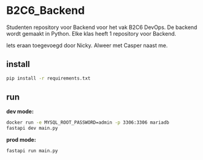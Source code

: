 # B2C6_Backend
Studenten repository voor Backend voor het vak B2C6 DevOps. De backend wordt gemaakt in Python. Elke klas heeft 1 repository voor Backend.

Iets eraan toegevoegd door Nicky. Alweer met Casper naast me.


## install

```bash
pip install -r requirements.txt
```

## run

**dev mode:**
```bash
docker run -e MYSQL_ROOT_PASSWORD=admin -p 3306:3306 mariadb
fastapi dev main.py
```

**prod mode:**
```bash
fastapi run main.py
```

